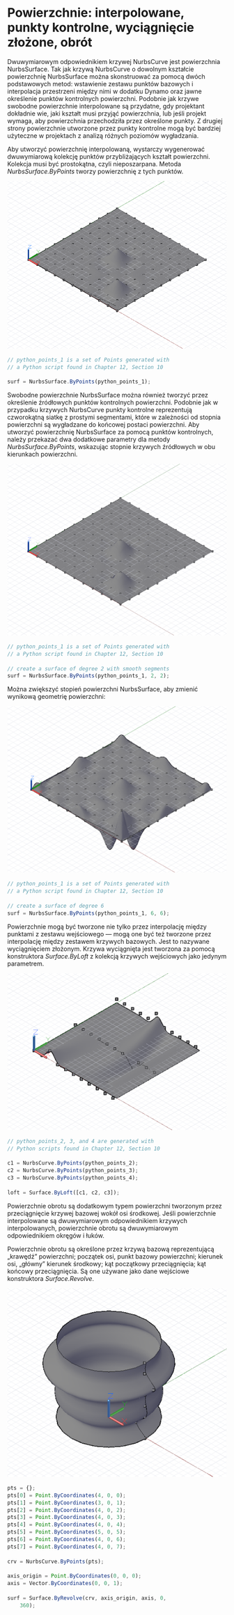 # Powierzchnie: interpolowane, punkty kontrolne, wyciągnięcie złożone, obrót

Dwuwymiarowym odpowiednikiem krzywej NurbsCurve jest powierzchnia NurbsSurface. Tak jak krzywą NurbsCurve o dowolnym kształcie powierzchnię NurbsSurface można skonstruować za pomocą dwóch podstawowych metod: wstawienie zestawu punktów bazowych i interpolacja przestrzeni między nimi w dodatku Dynamo oraz jawne określenie punktów kontrolnych powierzchni. Podobnie jak krzywe swobodne powierzchnie interpolowane są przydatne, gdy projektant dokładnie wie, jaki kształt musi przyjąć powierzchnia, lub jeśli projekt wymaga, aby powierzchnia przechodziła przez określone punkty. Z drugiej strony powierzchnie utworzone przez punkty kontrolne mogą być bardziej użyteczne w projektach z analizą różnych poziomów wygładzania.

Aby utworzyć powierzchnię interpolowaną, wystarczy wygenerować dwuwymiarową kolekcję punktów przybliżających kształt powierzchni. Kolekcja musi być prostokątna, czyli nieposzarpana. Metoda *NurbsSurface.ByPoints* tworzy powierzchnię z tych punktów.

![](images/12-6/Surfaces_01.png)

```js
// python_points_1 is a set of Points generated with
// a Python script found in Chapter 12, Section 10

surf = NurbsSurface.ByPoints(python_points_1);
```

Swobodne powierzchnie NurbsSurface można również tworzyć przez określenie źródłowych punktów kontrolnych powierzchni. Podobnie jak w przypadku krzywych NurbsCurve punkty kontrolne reprezentują czworokątną siatkę z prostymi segmentami, które w zależności od stopnia powierzchni są wygładzane do końcowej postaci powierzchni. Aby utworzyć powierzchnię NurbsSurface za pomocą punktów kontrolnych, należy przekazać dwa dodatkowe parametry dla metody *NurbsSurface.ByPoints*, wskazując stopnie krzywych źródłowych w obu kierunkach powierzchni.

![](images/12-6/Surfaces_02.png)

```js
// python_points_1 is a set of Points generated with
// a Python script found in Chapter 12, Section 10

// create a surface of degree 2 with smooth segments
surf = NurbsSurface.ByPoints(python_points_1, 2, 2);
```

Można zwiększyć stopień powierzchni NurbsSurface, aby zmienić wynikową geometrię powierzchni:

![](images/12-6/Surfaces_03.png)

```js
// python_points_1 is a set of Points generated with
// a Python script found in Chapter 12, Section 10

// create a surface of degree 6
surf = NurbsSurface.ByPoints(python_points_1, 6, 6);
```

Powierzchnie mogą być tworzone nie tylko przez interpolację między punktami z zestawu wejściowego — mogą one być też tworzone przez interpolację między zestawem krzywych bazowych. Jest to nazywane wyciągnięciem złożonym. Krzywa wyciągnięta jest tworzona za pomocą konstruktora *Surface.ByLoft* z kolekcją krzywych wejściowych jako jedynym parametrem.

![](images/12-6/Surfaces_04.png)

```js
// python_points_2, 3, and 4 are generated with
// Python scripts found in Chapter 12, Section 10

c1 = NurbsCurve.ByPoints(python_points_2);
c2 = NurbsCurve.ByPoints(python_points_3);
c3 = NurbsCurve.ByPoints(python_points_4);

loft = Surface.ByLoft([c1, c2, c3]);
```

Powierzchnie obrotu są dodatkowym typem powierzchni tworzonym przez przeciągnięcie krzywej bazowej wokół osi środkowej. Jeśli powierzchnie interpolowane są dwuwymiarowym odpowiednikiem krzywych interpolowanych, powierzchnie obrotu są dwuwymiarowym odpowiednikiem okręgów i łuków.

Powierzchnie obrotu są określone przez krzywą bazową reprezentującą „krawędź” powierzchni; początek osi, punkt bazowy powierzchni; kierunek osi, „główny” kierunek środkowy; kąt początkowy przeciągnięcia; kąt końcowy przeciągnięcia. Są one używane jako dane wejściowe konstruktora *Surface.Revolve*.

![](images/12-6/Surfaces_05.png)

```js
pts = {};
pts[0] = Point.ByCoordinates(4, 0, 0);
pts[1] = Point.ByCoordinates(3, 0, 1);
pts[2] = Point.ByCoordinates(4, 0, 2);
pts[3] = Point.ByCoordinates(4, 0, 3);
pts[4] = Point.ByCoordinates(4, 0, 4);
pts[5] = Point.ByCoordinates(5, 0, 5);
pts[6] = Point.ByCoordinates(4, 0, 6);
pts[7] = Point.ByCoordinates(4, 0, 7);

crv = NurbsCurve.ByPoints(pts);

axis_origin = Point.ByCoordinates(0, 0, 0);
axis = Vector.ByCoordinates(0, 0, 1);

surf = Surface.ByRevolve(crv, axis_origin, axis, 0,
    360);
```


